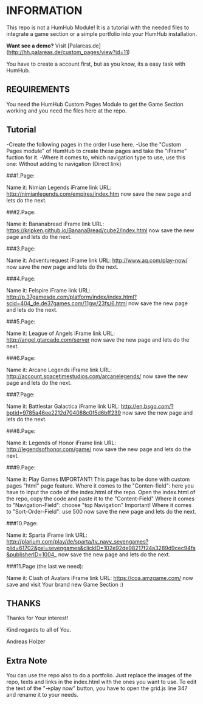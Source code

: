 # INFORMATION

This repo is not a HumHub Module! It is a tutorial with the needed files to integrate a game section or a simple portfolio into your HumHub installation.

**Want see a demo?** 
Visit [Palareas.de]  (http://hh.palareas.de/custom_pages/view?id=11)

You have to create a account first, but as you know, its a easy task with HumHub.

## REQUIREMENTS

You need the HumHub Custom Pages Module to get the Game Section working and you need the files here at the repo.

## Tutorial

-Create the following pages in the order I use here. 
-Use the "Custom Pages module" of HumHub to create these pages and take the "iFrame" fuction for it.
-Where it comes to, which navigation type to use, use this one: Without adding to navigation (Direct link)

###1.Page:

Name it: Nimian Legends
iFrame link URL: http://nimianlegends.com/empires/index.htm
now save the new page and lets do the next.

###2.Page:

Name it: Bananabread
iFrame link URL: https://kripken.github.io/BananaBread/cube2/index.html
now save the new page and lets do the next.

###3.Page:

Name it: Adventurequest
iFrame link URL: http://www.aq.com/play-now/
now save the new page and lets do the next.

###4.Page:

Name it: Felspire
iFrame link URL: http://p.37gamesde.com/platform/index/index.html?scid=404_de.de37games.com/11gw/23fs/6.html
now save the new page and lets do the next.

###5.Page:

Name it: League of Angels
iFrame link URL: http://angel.gtarcade.com/server
now save the new page and lets do the next.

###6.Page:

Name it:  Arcane Legends
iFrame link URL: http://account.spacetimestudios.com/arcanelegends/
now save the new page and lets do the next.

###7.Page:

Name it: Battlestar Galactica
iFrame link URL: http://en.bsgo.com/?bptid=9785a46ee2212d704088c0f5d6bff239
now save the new page and lets do the next.

###8.Page:

Name it: Legends of Honor
iFrame link URL: http://legendsofhonor.com/game/
now save the new page and lets do the next.

###9.Page:

Name it: Play Games
IMPORTANT! This page has to be done with custom pages "html" page feature.
Where it comes to the "Conten-field": here you have to input the code of the index.html of the repo.
Open the index.html of the repo, copy the code and paste it to the "Content-Field"
Where it comes to "Navigation-Field": choose "top Navigation" Important!
Where it comes to "Sort-Order-Field": use 500
now save the new page and lets do the next.

###10.Page:

Name it: Sparta
iFrame link URL: http://plarium.com/play/de/sparta/tv_navy_sevengames?plid=61702&pxl=sevengames&clickID=102e92de98217f24a3289d9cec94fa&publisherID=1004_
now save the new page and lets do the next.

###11.Page (the last we need):

Name it: Clash of Avatars
iFrame link URL: https://coa.amzgame.com/
now save and visit Your brand new Game Section :)


## THANKS

Thanks for Your interest!

Kind regards to all of You.

Andreas Holzer


## Extra Note

You can use the repo also to do a portfolio. Just replace the images of the repo, texts and links in the index.html with the ones you want to use.
To edit the text of the "->play now" button, you have to open the grid.js line 347 and rename it to your needs.
